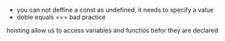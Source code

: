 - you can not deffine a const as undefined, it needs to specify a value
- doble equals === bad practice

hoisting allow us to access variables and functios befor they are declared


